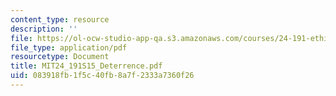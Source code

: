 ```yaml
---
content_type: resource
description: ''
file: https://ol-ocw-studio-app-qa.s3.amazonaws.com/courses/24-191-ethics-in-your-life-being-thinking-doing-or-not-spring-2015/083918fb1f5c40fb8a7f2333a7360f26_MIT24_191S15_Deterrence.pdf
file_type: application/pdf
resourcetype: Document
title: MIT24_191S15_Deterrence.pdf
uid: 083918fb-1f5c-40fb-8a7f-2333a7360f26
---
```

